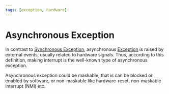 ```yaml
---
tags: [exception, hardware]
---
```


# Asynchronous Exception

In contrast to [Synchronous Exception](202405222002.md), asynchronous
[Exception](202405222000.md) is raised by external events, usually related to
hardware signals. Thus, according to this definition, making interrupt is the
well-known type of asynchronous exception.

Asynchronous exception could be maskable, that is can be blocked or enabled by
software, or non-maskable like hardware-reset, non-maskable interrupt (NMI) etc.
